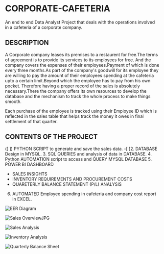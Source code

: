 # CORPORATE-CAFETERIA
An end to end Data Analyst Project that deals with the operations involved in a cafeteria of a corporate company.

## DESCRIPTION
A Corporate company leases its premises to a restaurent for free.The terms of agreement is to provide its services to its employees for free. And the company covers the expenses of their employees.Payment of which is done every three months.As part of the company's goodwill for its employee they are willing to pay the amount of their employees spending at the cafeteria upto a certain limit.Beyond which the employee has to pay from his own pocket. Therefore having a proper record of the sales is absolutely necessary.There the company offers its own resources to develop the database and the mechanism to track the whole process to make things smooth. 

Each purchase of the employee is tracked using their Employee ID which is reflected in the sales table that helps track the money it owes in final settlement of that quarter.


## CONTENTS OF THE PROJECT
([ ]) PYTHON SCRIPT to generate and save the sales data.
-[ ]2. DATABASE Design in MYSQL.
3. SQL QUERIES and analysis of data in DATABASE.
4. Python AUTOMATION script to access and QUERY MYSQL DATABASE
5. POWER BI DASHBOARD
   * SALES INSIGHTS
   * INVENTORY REQUIREMENTS AND PROCUREMENT COSTS
   * QUARETERLY BALANCE STATEMENT (P/L) ANALYSIS
6. AUTOMATED Employee spending in cafeteria and company cost report in EXCEL.

![EER Diagram](https://github.com/iwineye/CORPORATE-CAFETERIA/assets/96835772/37441353-47a4-4919-952d-097da5a9b9af)


  
![Sales OverviewJPG](https://github.com/iwineye/CORPORATE-CAFETERIA/assets/96835772/4e87b05e-9b36-478c-b5ba-ccb2ba4f63ce)


![Sales Analysis](https://github.com/iwineye/CORPORATE-CAFETERIA/assets/96835772/cea4aca0-7125-43e6-ac56-9c5e60ce7c22)


![Inventory Analysis](https://github.com/iwineye/CORPORATE-CAFETERIA/assets/96835772/c1766210-ea7f-404a-9c12-c27e67f79fb0)


![Quarterly Balance Sheet](https://github.com/iwineye/CORPORATE-CAFETERIA/assets/96835772/f0feb981-e795-4a95-b1ff-f277cbd1a63e)

   

